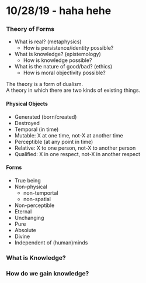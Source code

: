 # 10/28/19 - haha hehe

### Theory of Forms
- What is real? (metaphysics)
  - How is persistence/identity possible?
- What is knowledge? (epistemology)
  - How is knowledge possible?
- What is the nature of good/bad? (ethics)
  - How is moral objectivity possible?

The theory is a form of dualism.  
A theory in which there are two kinds of existing things.  

#### Physical Objects
- Generated (born/created)
- Destroyed
- Temporal (in time)
- Mutable: X at one time, not-X at another time
- Perceptible (at any point in time)
- Relative: X to one person, not-X to another person
- Qualified: X in one respect, not-X in another respect

#### Forms
- True being
- Non-physical
  - non-temportal
  - non-spatial
- Non-perceptible
- Eternal
- Unchanging
- Pure 
- Absolute
- Divine
- Independent of (human)minds

### What is Knowledge?

### How do we gain knowledge?

